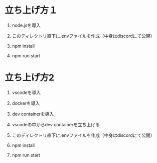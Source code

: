 # 立ち上げ方１

1. node.jsを導入

2. このディレクトリ直下に.envファイルを作成（中身はdiscordにて公開）

2. npm install

3. npm run start

# 立ち上げ方2

1. vscodeを導入

2. dockerを導入

3. dev containerを導入

4. vscodeの中からdev containerを立ち上げる

5. このディレクトリ直下に.envファイルを作成（中身はdiscordにて公開）

6. npm install

7. npm run start